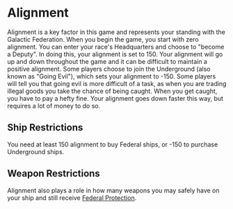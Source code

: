 <!-- TITLE: Alignment -->
<!-- SUBTITLE: A quick summary of Alignment -->

# Alignment

Alignment is a key factor in this game and represents your standing with the Galactic Federation. When you begin the game, you start with zero alignment. You can enter your race's Headquarters and choose to "become a Deputy". In doing this, your alignment is set to 150. Your alignment will go up and down throughout the game and it can be difficult to maintain a positive alignment. Some players choose to join the Underground (also known as "Going Evil"), which sets your alignment to -150. Some players will tell you that going evil is more difficult of a task, as when you are trading illegal goods you take the chance of being caught. When you get caught, you have to pay a hefty fine. Your alignment goes down faster this way, but requires a lot of money to do so.

## Ship Restrictions

You need at least 150 alignment to buy Federal ships, or -150 to purchase Underground ships.

## Weapon Restrictions

Alignment also plays a role in how many weapons you may safely have on your ship and still receive [Federal Protection](protection#federal-protection).
